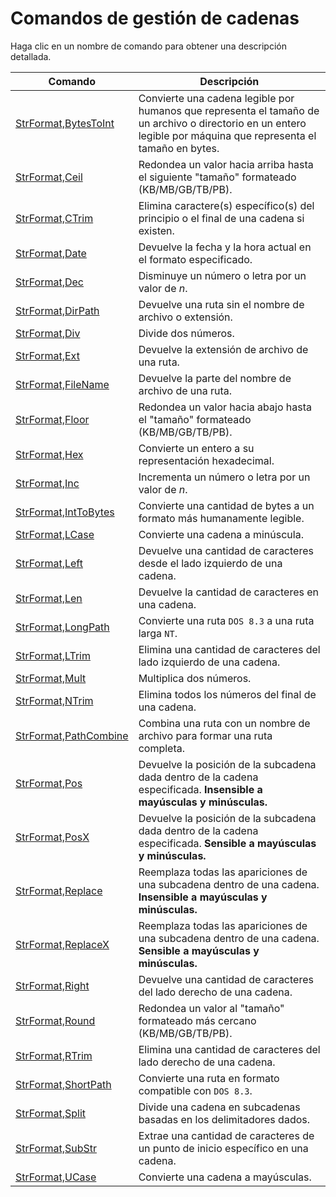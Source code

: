 # Comandos de gestión de cadenas

Haga clic en un nombre de comando para obtener una descripción detallada.

| Comando | Descripción |
| --- | --- |
| [StrFormat,BytesToInt](./BytesToInt.md) | Convierte una cadena legible por humanos que representa el tamaño de un archivo o directorio en un entero legible por máquina que representa el tamaño en bytes. |
| [StrFormat,Ceil](./Ceil.md) | Redondea un valor hacia arriba hasta el siguiente "tamaño" formateado (KB/MB/GB/TB/PB). |
| [StrFormat,CTrim](./CTrim.md) | Elimina caractere(s) específico(s) del principio o el final de una cadena si existen. |
| [StrFormat,Date](./Date.md) | Devuelve la fecha y la hora actual en el formato especificado. |
| [StrFormat,Dec](./Dec.md) | Disminuye un número o letra por un valor de *n*. |
| [StrFormat,DirPath](./DirPath.md) | Devuelve una ruta sin el nombre de archivo o extensión. |
| [StrFormat,Div](./Div.md) | Divide dos números. |
| [StrFormat,Ext](./Ext.md) | Devuelve la extensión de archivo de una ruta. |
| [StrFormat,FileName](./FileName.md) | Devuelve la parte del nombre de archivo de una ruta. |
| [StrFormat,Floor](./Floor.md) | Redondea un valor hacia abajo hasta el "tamaño" formateado (KB/MB/GB/TB/PB). |
| [StrFormat,Hex](./Hex.md) | Convierte un entero a su representación hexadecimal. |
| [StrFormat,Inc](./Inc.md) | Incrementa un número o letra por un valor de *n*. |
| [StrFormat,IntToBytes](./IntToBytes.md) | Convierte una cantidad de bytes a un formato más humanamente legible. |
| [StrFormat,LCase](./LCase.md) | Convierte una cadena a minúscula. |
| [StrFormat,Left](./Left.md) | Devuelve una cantidad de caracteres desde el lado izquierdo de una cadena. |
| [StrFormat,Len](./Len.md) | Devuelve la cantidad de caracteres en una cadena. |
| [StrFormat,LongPath](./LongPath.md) | Convierte una ruta `DOS 8.3` a una ruta larga `NT`. |
| [StrFormat,LTrim](./LTrim.md) | Elimina una cantidad de caracteres del lado izquierdo de una cadena. |
| [StrFormat,Mult](./Mult.md) | Multiplica dos números. |
| [StrFormat,NTrim](./NTrim.md) | Elimina todos los números del final de una cadena. |
| [StrFormat,PathCombine](./PathCombine.md) | Combina una ruta con un nombre de archivo para formar una ruta completa. |
| [StrFormat,Pos](./Pos.md) | Devuelve la posición de la subcadena dada dentro de la cadena especificada. **Insensible a mayúsculas y minúsculas.** |
| [StrFormat,PosX](./PosX.md) | Devuelve la posición de la subcadena dada dentro de la cadena especificada. **Sensible a mayúsculas y minúsculas.** |
| [StrFormat,Replace](./Replace.md) | Reemplaza todas las apariciones de una subcadena dentro de una cadena. **Insensible a mayúsculas y minúsculas.** |
| [StrFormat,ReplaceX](./ReplaceX.md) | Reemplaza todas las apariciones de una subcadena dentro de una cadena. **Sensible a mayúsculas y minúsculas.** |
| [StrFormat,Right](./Right.md) | Devuelve una cantidad de caracteres del lado derecho de una cadena. |
| [StrFormat,Round](./Round.md) | Redondea un valor al "tamaño" formateado más cercano (KB/MB/GB/TB/PB). |
| [StrFormat,RTrim](./RTrim.md) | Elimina una cantidad de caracteres del lado derecho de una cadena. |
| [StrFormat,ShortPath](./ShortPath.md) | Convierte una ruta en formato compatible con `DOS 8.3`. |
| [StrFormat,Split](./Split.md) | Divide una cadena en subcadenas basadas en los delimitadores dados. |
| [StrFormat,SubStr](./SubStr.md) | Extrae una cantidad de caracteres de un punto de inicio específico en una cadena. |
| [StrFormat,UCase](./UCase.md) | Convierte una cadena a mayúsculas. |
